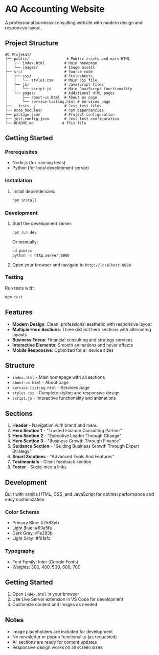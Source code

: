 # AQ Accounting Website

A professional business consulting website with modern design and responsive layout.

## Project Structure

```
AQ Projekat/
├── public/                 # Public assets and main HTML
│   ├── index.html         # Main homepage
│   └── images/            # Image assets
├── src/                   # Source code
│   ├── css/               # Stylesheets
│   │   └── styles.css     # Main CSS file
│   ├── js/                # JavaScript files
│   │   └── script.js      # Main JavaScript functionality
│   └── pages/             # Additional HTML pages
│       ├── about-us.html  # About us page
│       └── service-listing.html # Services page
├── __tests__/             # Jest test files
├── node_modules/          # npm dependencies
├── package.json           # Project configuration
├── jest.config.json       # Jest test configuration
└── README.md             # This file
```

## Getting Started

### Prerequisites
- Node.js (for running tests)
- Python (for local development server)

### Installation
1. Install dependencies:
   ```bash
   npm install
   ```

### Development
1. Start the development server:
   ```bash
   npm run dev
   ```
   Or manually:
   ```bash
   cd public
   python -m http.server 8080
   ```

2. Open your browser and navigate to `http://localhost:8080`

### Testing
Run tests with:
```bash
npm test
```

## Features

- **Modern Design**: Clean, professional aesthetic with responsive layout
- **Multiple Hero Sections**: Three distinct hero sections with alternating layouts
- **Business Focus**: Financial consulting and strategy services
- **Interactive Elements**: Smooth animations and hover effects
- **Mobile Responsive**: Optimized for all device sizes

## Structure

- `index.html` - Main homepage with all sections
- `about-us.html` - About page
- `service-listing.html` - Services page
- `styles.css` - Complete styling and responsive design
- `script.js` - Interactive functionality and animations

## Sections

1. **Header** - Navigation with brand and menu
2. **Hero Section 1** - "Trusted Finance Consulting Partner"
3. **Hero Section 2** - "Executive Leader Through Change"
4. **Hero Section 3** - "Business Growth Through Finance"
5. **Guidance Section** - "Guiding Business Growth Through Expert Strategy"
6. **Smart Solutions** - "Advanced Tools And Features"
7. **Testimonials** - Client feedback section
8. **Footer** - Social media links

## Development

Built with vanilla HTML, CSS, and JavaScript for optimal performance and easy customization.

### Color Scheme
- Primary Blue: #2563eb
- Light Blue: #60a5fa
- Dark Gray: #1e293b
- Light Gray: #f8fafc

### Typography
- Font Family: Inter (Google Fonts)
- Weights: 300, 400, 500, 600, 700

## Getting Started

1. Open `index.html` in your browser
2. Use Live Server extension in VS Code for development
3. Customize content and images as needed

## Notes

- Image placeholders are included for development
- No newsletter or popup functionality (as requested)
- All sections are ready for content updates
- Responsive design works on all screen sizes
